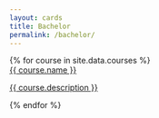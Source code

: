 ```yaml
---
layout: cards
title: Bachelor
permalink: /bachelor/
---
```


<div class="card-grid">
  {% for course in site.data.courses %}
    <!-- <a href="{{ course.url }}"> -->
    <a href="{{ course.url }}" class="card-link"><div class="card">
      <div class="card-title">{{ course.name }}</div>
      <div class="card-divider"></div>
      <p class="card-body">{{ course.description }}</p>
    </div></a>
      <!-- </a> -->
  {% endfor %}
</div>
